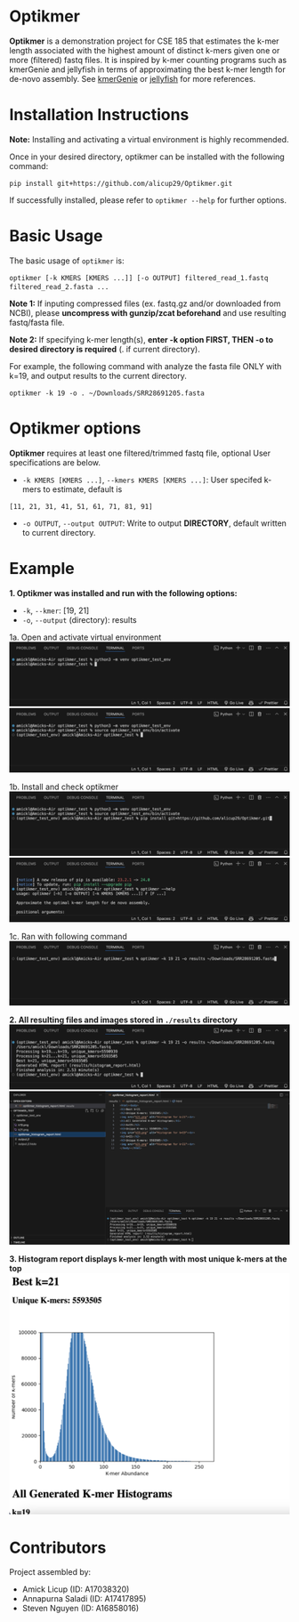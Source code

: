 # Optikmer
**Optikmer** is a demonstration project for CSE 185 that estimates the k-mer length associated with the highest amount of distinct k-mers given one or more (filtered) fastq files. It is inspired by k-mer counting programs such as kmerGenie and jellyfish in terms of approximating the best k-mer length for de-novo assembly. See <a href='http://kmergenie.bx.psu.edu/' target='blank'>kmerGenie<a> or <a href='https://github.com/gmarcais/Jellyfish' target='blank'>jellyfish<a> for more references.

# Installation Instructions
**Note:** Installing and activating a virtual environment is highly recommended.

Once in your desired directory, optikmer can be installed with the following command: 
``` 
pip install git+https://github.com/alicup29/Optikmer.git
```

If successfully installed, please refer to `optikmer --help` for further options.

# Basic Usage
The basic usage of ```optikmer``` is:
```
optikmer [-k KMERS [KMERS ...]] [-o OUTPUT] filtered_read_1.fastq filtered_read_2.fasta ...
```
**Note 1:** If inputing compressed files (ex. fastq.gz and/or downloaded from NCBI), please **uncompress with gunzip/zcat beforehand** and use resulting fastq/fasta file.

**Note 2:** If specifying k-mer length(s), **enter -k option FIRST, THEN -o to desired directory is required** (. if current directory).

For example, the following command with analyze the fasta file ONLY with k=19, and output results to the current directory.
```
optikmer -k 19 -o . ~/Downloads/SRR28691205.fasta
```

# Optikmer options
**Optikmer** requires at least one filtered/trimmed fastq file, optional User specifications are below.
- `-k KMERS [KMERS ...]`, `--kmers KMERS [KMERS ...]`: User specifed k-mers to estimate, default is 
```
[11, 21, 31, 41, 51, 61, 71, 81, 91]
```
- `-o OUTPUT`, `--output OUTPUT`: Write to output **DIRECTORY**, default written to current directory.

# Example
**1. Optikmer was installed and run with the following options:**
- `-k`, `--kmer`: [19, 21]
- `-o`, `--output` (directory): results

1a. Open and activate virtual environment
![Optikmer Step 1 Example](public/slide1.png) 
![Optikmer Step 2 Example](public/slide2.png)

1b. Install and check optikmer
![Optikmer Step 3 Example](public/slide3.png)
![Optikmer Step 4 Example](public/slide4.png)

1c. Ran with following command
![Optikmer Step 5 Example](public/slide5.png)


**2. All resulting files and images stored in `./results` directory**
![Optikmer Step 6 Example](public/slide6.png)
![Optikmer Step 7 Example](public/slide7.png)

**3. Histogram report displays k-mer length with most unique k-mers at the top**
![Optikmer Step 8 Example](public/slide8.png)


# Contributors
Project assembled by:
- Amick Licup (ID: A17038320)
- Annapurna Saladi (ID: A17417895)
- Steven Nguyen (ID: A16858016)
